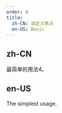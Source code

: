 ```yaml
---
order: 0
title:
  zh-CN: 自定义焦点
  en-US: Basic
---
```


## zh-CN

最简单的用法4。

## en-US

The simplest usage.

